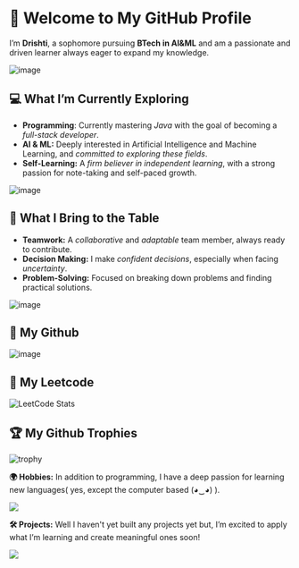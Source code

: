 # 👋 Welcome to My GitHub Profile
I’m **Drishti**, a sophomore pursuing **BTech in AI&ML** and am a passionate and driven learner always eager to expand my knowledge.

![image](https://i.postimg.cc/qMC4CLTk/jumping-gatito.gif)
## **💻 What I’m Currently Exploring**
- **Programming**: Currently mastering _Java_ with the goal of becoming a _full-stack developer_.
- **AI & ML:** Deeply interested in Artificial Intelligence and Machine Learning, and _committed to exploring these fields_.
- **Self-Learning:** A _firm believer in independent learning_, with a strong passion for note-taking and self-paced growth.

![image](https://i.postimg.cc/Njq9yFZz/nerd-spongebob.gif)


## **🤝 What I Bring to the Table**
- **Teamwork:** A _collaborative_ and _adaptable_ team member, always ready to contribute.
- **Decision Making:**  I make _confident decisions_, especially when facing _uncertainty_.
- **Problem-Solving:** Focused on breaking down problems and finding practical solutions.

![image](https://i.postimg.cc/m2G1khv6/200w.gif)

## **🐙 My Github**
![image](https://github-readme-streak-stats.herokuapp.com/?user=drishtiisharma&theme=dark&hide_border=true)

## **🧩 My Leetcode**
![LeetCode Stats](https://leetcard.jacoblin.cool/drishtiisharma?theme=dark&font=Ubuntu&ext=heatmap)

## **🏆 My Github Trophies**
![trophy](https://github-profile-trophy.vercel.app/?username=drishtiisharma&theme=darkhub)

**🌍 Hobbies:**
In addition to programming, I have a deep passion for learning new languages( yes, except the computer based (◕‿◕) ).

![](https://duolingo-stats-card.vercel.app/api?username=drishtiisharma&theme=onedark&sort=xp)

**🛠️ Projects:**
Well I haven't yet built any projects yet but, I’m excited to apply what I’m learning and create meaningful ones soon!



[![](https://visitcount.itsvg.in/api?id=drishtiisharma&label=&color=12&icon=5&pretty=false)](https://visitcount.itsvg.in)
